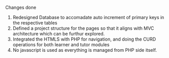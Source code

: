 Changes done
1. Redesigned Database to accomadate auto increment of primary keys in the respective tables 
2. Defined a project structure for the pages so that it aligns with MVC architecture which can be furthur explored.
3. Integrated the HTMLS with PHP for navigation, and doing the CURD operations for both learner and tutor modules 
4. No javascript is used as everything is managed from PHP side itself.